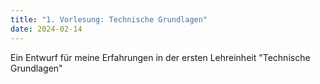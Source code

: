 ```yaml
---
title: "1. Vorlesung: Technische Grundlagen"
date: 2024-02-14
---
```


Ein Entwurf für meine Erfahrungen in der ersten Lehreinheit "Technische Grundlagen"
